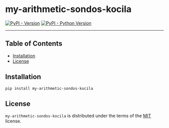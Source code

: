 # my-arithmetic-sondos-kocila

[![PyPI - Version](https://img.shields.io/pypi/v/my-arithmetic-sondos-kocila.svg)](https://pypi.org/project/my-arithmetic-sondos-kocila)
[![PyPI - Python Version](https://img.shields.io/pypi/pyversions/my-arithmetic-sondos-kocila.svg)](https://pypi.org/project/my-arithmetic-sondos-kocila)

-----

## Table of Contents

- [Installation](#installation)
- [License](#license)

## Installation

```console
pip install my-arithmetic-sondos-kocila
```

## License

`my-arithmetic-sondos-kocila` is distributed under the terms of the [MIT](https://spdx.org/licenses/MIT.html) license.
